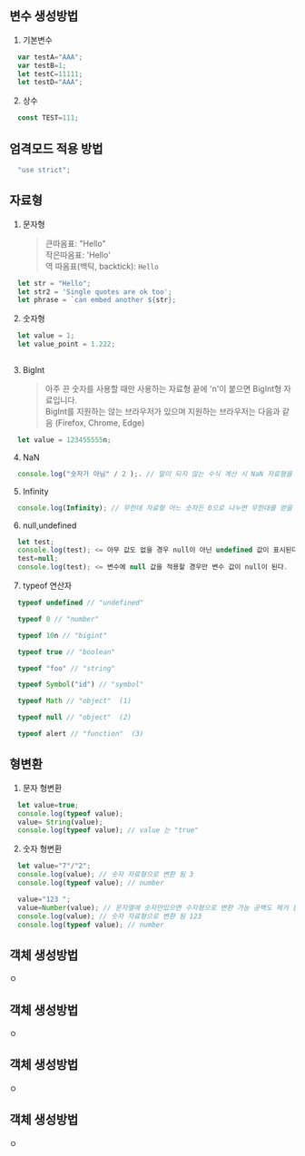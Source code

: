 ## 변수 생성방법

1. 기본변수 
``` javascript
  var testA="AAA";
  var testB=1;
  let testC=11111;
  let testD="AAA";
```
2. 상수 
``` javascript
  const TEST=111;
```    

## 엄격모드 적용 방법
``` javascript
  "use strict";
```

## 자료형
1. 문자형

   >큰따옴표: "Hello"  
   작은따옴표: 'Hello'  
   역 따옴표(백틱, backtick): `Hello`  
``` javascript
  let str = "Hello";
  let str2 = 'Single quotes are ok too';
  let phrase = `can embed another ${str};
```
2. 숫자형
``` javascript
  let value = 1;
  let value_point = 1.222;
  
```

3. BigInt 
   >아주 끈 숫자를 사용할 때만 사용하는 자료형 
   끝에 'n'이 붙으면 BigInt형 자료입니다.  
   BigInt를 지원하는 않는 브라우저가 있으며 지원하는 브라우저는 다음과 같음 (Firefox, Chrome, Edge)
    
``` javascript 
  let value = 123455555n;    
```
4. NaN
``` javascript
  console.log("숫자가 아님" / 2 );. // 말이 되지 않는 수식 계산 시 NaN 자료형을 반환
```
5. Infinity 
``` javascript
  console.log(Infinity); // 무한데 자료형 어느 숫자든 0으로 나누면 무한대를 얻을 수 있습니다.
```
6. null,undefined
``` javascript
  let test;
  console.log(test); <= 아무 값도 없을 경우 null이 아닌 undefined 값이 표시된다.
  test=null;
  console.log(test); <= 변수에 null 값을 적용할 경우만 변수 값이 null이 된다.
```
7. typeof 연산자
``` javascript
  typeof undefined // "undefined"

  typeof 0 // "number"

  typeof 10n // "bigint"

  typeof true // "boolean"

  typeof "foo" // "string"

  typeof Symbol("id") // "symbol"

  typeof Math // "object"  (1)

  typeof null // "object"  (2)

  typeof alert // "function"  (3)
```
## 형변환
1.  문자 형변환
``` javascript
  let value=true;
  console.log(typeof value);
  value= String(value);
  console.log(typeof value); // value 는 "true"
```
2. 숫자 형변환 
``` javascript
  let value="7"/"2";
  console.log(value); // 숫자 자료형으로 변환 됨 3
  console.log(typeof value); // number

  value="123 "; 
  value=Number(value); // 문자열에 숫자만있으면 수자형으로 변환 가능 공백도 제거 됨.
  console.log(value); // 숫자 자료형으로 변환 됨 123
  console.log(typeof value); // number
```

## 객체 생성방법
ㅇ


## 객체 생성방법
ㅇ


## 객체 생성방법
ㅇ


## 객체 생성방법
ㅇ

